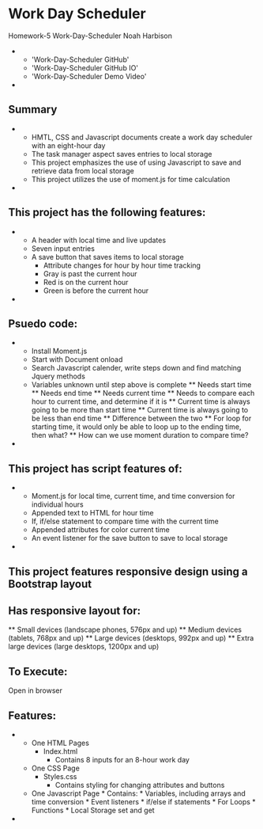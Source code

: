 # Work Day Scheduler

Homework-5 Work-Day-Scheduler
Noah Harbison

*
    * 'Work-Day-Scheduler GitHub'
    * 'Work-Day-Scheduler GitHub IO'
    * 'Work-Day-Scheduler Demo Video'
*

## Summary

*
    * HMTL, CSS and Javascript documents create a work day scheduler with an eight-hour day
    * The task manager aspect saves entries to local storage
    * This project emphasizes the use of using Javascript to save and retrieve data from local storage
    * This project utilizes the use of moment.js for time calculation
*

## This project has the following features:

*
    * A header with local time and live updates
    * Seven input entries
    * A save button that saves items to local storage
        * Attribute changes for hour by hour time tracking
        * Gray is past the current hour
        * Red is on the current hour
        * Green is before the current hour
*

## Psuedo code:

*
    * Install Moment.js
    * Start with Document onload
    * Search Javascript calender, write steps down and find matching Jquery methods
    * Variables unknown until step above is complete ** Needs start time ** Needs end time ** Needs current time
** Needs to compare each hour to current time, and determine if it is ** Current time is always going to be more than start time ** Current time is always going to be less than end time ** Difference between the two ** For loop for starting time, it would only be able to loop up to the ending time, then what? ** How can we use moment duration to compare time?
*

## This project has script features of:

*
    * Moment.js for local time, current time, and time conversion for individual hours
    * Appended text to HTML for hour time
    * If, if/else statement to compare time with the current time
    * Appended attributes for color current time
    * An event listener for the save button to save to local storage
*

## This project features responsive design using a Bootstrap layout

## Has responsive layout for:

** Small devices (landscape phones, 576px and up) ** Medium devices (tablets, 768px and up) ** Large devices (desktops, 992px and up) ** Extra large devices (large desktops, 1200px and up)

## To Execute:

Open in browser

## Features:

*
    * One HTML Pages
        * Index.html
            * Contains 8 inputs for an 8-hour work day
    * One CSS Page
        * Styles.css
            * Contains styling for changing attributes and buttons
    * One Javascript Page * Contains: * Variables, including arrays and time conversion * Event listeners * if/else if statements * For Loops * Functions * Local Storage set and get
*